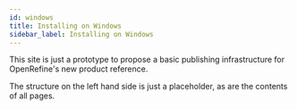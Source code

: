 ```yaml
---
id: windows
title: Installing on Windows
sidebar_label: Installing on Windows
---
```


This site is just a prototype to propose a basic publishing infrastructure for OpenRefine's new product reference.

The structure on the left hand side is just a placeholder, as are the contents of all pages.
